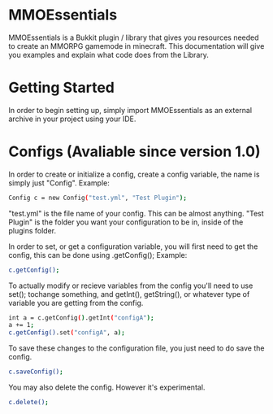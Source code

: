 # MMOEssentials
MMOEssentials is a Bukkit plugin / library that gives you resources needed to create an MMORPG gamemode in minecraft.
This documentation will give you examples and explain what code does from the Library.

# Getting Started
In order to begin setting up, simply import MMOEssentials as an external archive in your project using your IDE.

# Configs (Avaliable since version 1.0)
In order to create or initialize a config, create a config variable, the name is simply just "Config". Example:
```sh
Config c = new Config("test.yml", "Test Plugin");
```
"test.yml" is the file name of your config. This can be almost anything.
"Test Plugin" is the folder you want your configuration to be in, inside of the plugins folder.

In order to set, or get a configuration variable, you will first need to get the config, this can be done using .getConfig(); Example:
```sh
c.getConfig();
```
To actually modify or recieve variables from the config you'll need to use set(); tochange something, and getInt(), getString(), or whatever type of variable you are getting from the config.
```sh
int a = c.getConfig().getInt("configA");
a += 1;
c.getConfig().set("configA", a);
```
To save these changes to the configuration file, you just need to do save the config.
```sh
c.saveConfig();
```
You may also delete the config. However it's experimental.
```sh
c.delete();
```
